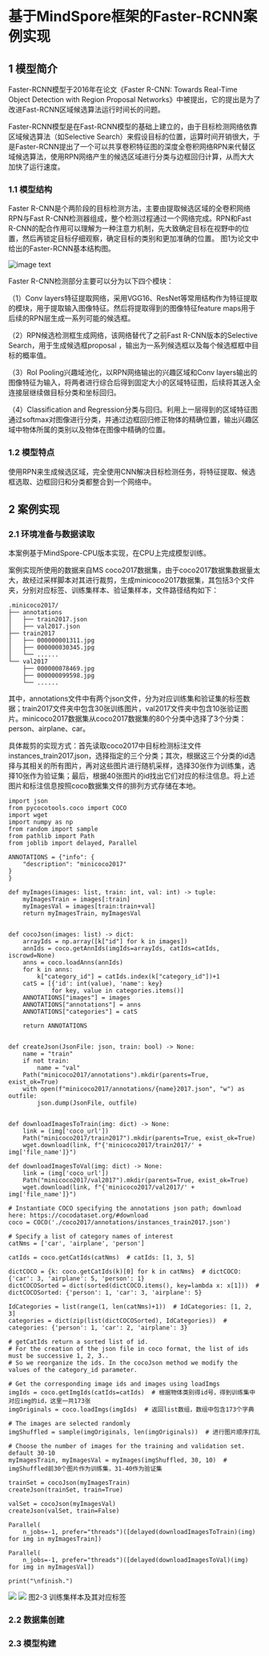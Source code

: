 # 基于MindSpore框架的Faster-RCNN案例实现

## 1 模型简介

Faster-RCNN模型于2016年在论文《Faster R-CNN: Towards Real-Time Object Detection with Region Proposal Networks》中被提出，它的提出是为了改进Fast-RCNN区域候选算法运行时间长的问题。

Faster-RCNN模型是在Fast-RCNN模型的基础上建立的，由于目标检测网络依靠区域候选算法（如Selective Search）来假设目标的位置，运算时间开销很大，于是Faster-RCNN提出了一个可以共享卷积特征图的深度全卷积网络RPN来代替区域候选算法，使用RPN网络产生的候选区域进行分类与边框回归计算，从而大大加快了运行速度。

### 1.1 模型结构

Faster R-CNN是个两阶段的目标检测方法，主要由提取候选区域的全卷积网络RPN与Fast R-CNN检测器组成，整个检测过程通过一个网络完成。RPN和Fast R-CNN的配合作用可以理解为一种注意力机制，先大致确定目标在视野中的位置，然后再锁定目标仔细观察，确定目标的类别和更加准确的位置。 图1为论文中给出的Faster-RCNN基本结构图。

![image text](https://github.com/514forever/IMG/blob/main/%E5%9B%BE%E7%89%871.png)

Faster R-CNN检测部分主要可以分为以下四个模块：

（1）Conv layers特征提取网络，采用VGG16、ResNet等常用结构作为特征提取的模块，用于提取输入图像特征。然后将提取得到的图像特征feature maps用于后续的RPN层生成一系列可能的候选框。

（2）RPN候选检测框生成网络，该网络替代了之前Fast R-CNN版本的Selective Search，用于生成候选框proposal ，输出为一系列候选框以及每个候选框框中目标的概率值。

（3）RoI Pooling兴趣域池化，以RPN网络输出的兴趣区域和Conv layers输出的图像特征为输入，将两者进行综合后得到固定大小的区域特征图，后续将其送入全连接层继续做目标分类和坐标回归。

（4）Classification and Regression分类与回归。利用上一层得到的区域特征图通过softmax对图像进行分类，并通过边框回归修正物体的精确位置，输出兴趣区域中物体所属的类别以及物体在图像中精确的位置。

### 1.2 模型特点

使用RPN来生成候选区域，完全使用CNN解决目标检测任务，将特征提取、候选框选取、边框回归和分类都整合到一个网络中。

## 2 案例实现

### 2.1 环境准备与数据读取
本案例基于MindSpore-CPU版本实现，在CPU上完成模型训练。

案例实现所使用的数据来自MS coco2017数据集，由于coco2017数据集数据量太大，故经过采样脚本对其进行裁剪，生成minicoco2017数据集，其包括3个文件夹，分别对应标签、训练集样本、验证集样本，文件路径结构如下：

```
.minicoco2017/
├── annotations
│   ├── train2017.json
│   ├── val2017.json
├── train2017
│   ├── 000000001311.jpg
│   ├── 000000030345.jpg
│   └── ......
└── val2017
    ├── 000000078469.jpg
    ├── 000000099598.jpg
    └── ......
```

其中，annotations文件中有两个json文件，分为对应训练集和验证集的标签数据；train2017文件夹中包含30张训练图片，val2017文件夹中包含10张验证图片。minicoco2017数据集从coco2017数据集的80个分类中选择了3个分类：person、airplane、car。

具体裁剪的实现方式：首先读取coco2017中目标检测标注文件instances_train2017.json，选择指定的三个分类；其次，根据这三个分类的id选择与其相关的所有图片，再对这些图片进行随机采样，选择30张作为训练集，选择10张作为验证集；最后，根据40张图片的id找出它们对应的标注信息。将上述图片和标注信息按照coco数据集文件的排列方式存储在本地。

```python3
import json
from pycocotools.coco import COCO
import wget
import numpy as np
from random import sample
from pathlib import Path
from joblib import delayed, Parallel

ANNOTATIONS = {"info": {
    "description": "minicoco2017"
}
}

def myImages(images: list, train: int, val: int) -> tuple:
    myImagesTrain = images[:train]
    myImagesVal = images[train:train+val]
    return myImagesTrain, myImagesVal


def cocoJson(images: list) -> dict:
    arrayIds = np.array([k["id"] for k in images])
    annIds = coco.getAnnIds(imgIds=arrayIds, catIds=catIds, iscrowd=None)
    anns = coco.loadAnns(annIds)
    for k in anns:
        k["category_id"] = catIds.index(k["category_id"])+1
    catS = [{'id': int(value), 'name': key}
            for key, value in categories.items()]
    ANNOTATIONS["images"] = images
    ANNOTATIONS["annotations"] = anns
    ANNOTATIONS["categories"] = catS

    return ANNOTATIONS


def createJson(JsonFile: json, train: bool) -> None:
    name = "train"
    if not train:
        name = "val"
    Path("minicoco2017/annotations").mkdir(parents=True, exist_ok=True)
    with open(f"minicoco2017/annotations/{name}2017.json", "w") as outfile:
        json.dump(JsonFile, outfile)


def downloadImagesToTrain(img: dict) -> None:
    link = (img['coco_url'])
    Path("minicoco2017/train2017").mkdir(parents=True, exist_ok=True)
    wget.download(link, f"{'minicoco2017/train2017/' + img['file_name']}")

def downloadImagesToVal(img: dict) -> None:
    link = (img['coco_url'])
    Path("minicoco2017/val2017").mkdir(parents=True, exist_ok=True)
    wget.download(link, f"{'minicoco2017/val2017/' + img['file_name']}")

# Instantiate COCO specifying the annotations json path; download here: https://cocodataset.org/#download
coco = COCO('./coco2017/annotations/instances_train2017.json')

# Specify a list of category names of interest
catNms = ['car', 'airplane', 'person']

catIds = coco.getCatIds(catNms)  # catIds: [1, 3, 5]

dictCOCO = {k: coco.getCatIds(k)[0] for k in catNms}  # dictCOCO: {'car': 3, 'airplane': 5, 'person': 1}
dictCOCOSorted = dict(sorted(dictCOCO.items(), key=lambda x: x[1]))  # dictCOCOSorted: {'person': 1, 'car': 3, 'airplane': 5}

IdCategories = list(range(1, len(catNms)+1))  # IdCategories: [1, 2, 3]
categories = dict(zip(list(dictCOCOSorted), IdCategories))  # categories: {'person': 1, 'car': 2, 'airplane': 3}

# getCatIds return a sorted list of id.
# For the creation of the json file in coco format, the list of ids must be successive 1, 2, 3..
# So we reorganize the ids. In the cocoJson method we modify the values of the category_id parameter.

# Get the corresponding image ids and images using loadImgs
imgIds = coco.getImgIds(catIds=catIds)  # 根据物体类别得id号，得到训练集中对应img的id，这里一共173张
imgOriginals = coco.loadImgs(imgIds)  # 返回list数组，数组中包含173个字典

# The images are selected randomly
imgShuffled = sample(imgOriginals, len(imgOriginals))  # 进行图片顺序打乱

# Choose the number of images for the training and validation set. default 30-10
myImagesTrain, myImagesVal = myImages(imgShuffled, 30, 10)  # imgShuffled前30个图片作为训练集，31-40作为验证集

trainSet = cocoJson(myImagesTrain)
createJson(trainSet, train=True)

valSet = cocoJson(myImagesVal)
createJson(valSet, train=False)

Parallel(
    n_jobs=-1, prefer="threads")([delayed(downloadImagesToTrain)(img) for img in myImagesTrain])

Parallel(
    n_jobs=-1, prefer="threads")([delayed(downloadImagesToVal)(img) for img in myImagesVal])

print("\nfinish.")
```
![](https://cdn.jsdelivr.net/gh/Jonydom/myPic/img/1311.jpg)
![](https://cdn.jsdelivr.net/gh/Jonydom/myPic/img/30345.jpg)
图2-3 训练集样本及其对应标签

### 2.2 数据集创建

### 2.3 模型构建

